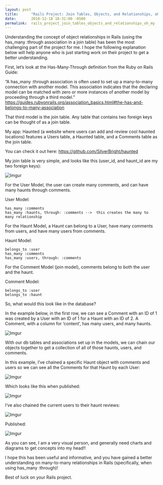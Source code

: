 ```yaml
---
layout: post
title:      "Rails Project: Join Tables, Objects, and Relationships, oh my!"
date:       2018-12-18 18:31:00 -0500
permalink:  rails_project_join_tables_objects_and_relationships_oh_my
---
```



Understanding the concept of object relationships in Rails (using the has_many :through association in a join table) has been the most challenging part of the project for me. I hope the following explanation below will help anyone who is just starting work on their project to get a better understanding.

First, let’s look at the Has-Many-Through definition from the Ruby on Rails Guide:

“A has_many :through association is often used to set up a many-to-many connection with another model. This association indicates that the declaring model can be matched with zero or more instances of another model by proceeding through a third model.”  https://guides.rubyonrails.org/association_basics.html#the-has-and-belongs-to-many-association

That third model is the join table.  Any table that contains two foreign keys can be thought of as a join table. 

My app: Haunted (a website where users can add and review cool haunted locations) features a Users table, a Haunted table, and a Comments table as the join table.

You can check it out here: https://github.com/SilverBright/haunted

My join table is very simple, and looks like this (user_id, and haunt_id are my two foreign keys): 

![Imgur](https://i.imgur.com/Aq87k3W.png)

For the User Model, the user can create many comments, and can have many haunts through comments.

User Model:
```
has_many :comments
has_many :haunts, through: :comments -->  this creates the many to many relationship
```

For the Haunt Model, a Haunt can belong to a User, have many comments from users, and have many users from comments.

Haunt Model:
```
belongs_to :user
has_many :comments
has_many :users, through: :comments
```

For the Comment Model (join model), comments belong to both the user and the haunt.

Comment Model:
```
belongs_to :user
belongs_to :haunt
```

So, what would this look like in the database?

In the example below, in the first row, we can see a Comment with an ID of 1 was created by a User with an ID of 1 for a Haunt with an ID of  2.  A Comment, with a column for ‘content’, has many users, and many haunts. 

![Imgur](https://i.imgur.com/Khq4MCU.png)

With our db tables and associations set up in the models, we can chain our objects together to get a collection of all of those haunts, users, and comments.

In this example, I’ve chained a specific Haunt object with comments and users so we can see all the Comments for that Haunt by each User: 

![Imgur](https://i.imgur.com/pOKbmxN.png)

Which looks like this when published:

![Imgur](https://i.imgur.com/lfr105G.png)

I’ve also chained the current users to their haunt reviews:

![Imgur](https://i.imgur.com/i90Fs14.png)

Published:

![Imgur](https://i.imgur.com/HSPbXoB.png)

As you can see, I am a very visual person, and generally need charts and diagrams to get concepts into my head!!

I hope this has been useful and informative, and you have gained a better understanding on many-to-many relationships in Rails (specifically, when using has_many :through)!  

Best of luck on your Rails project. 




